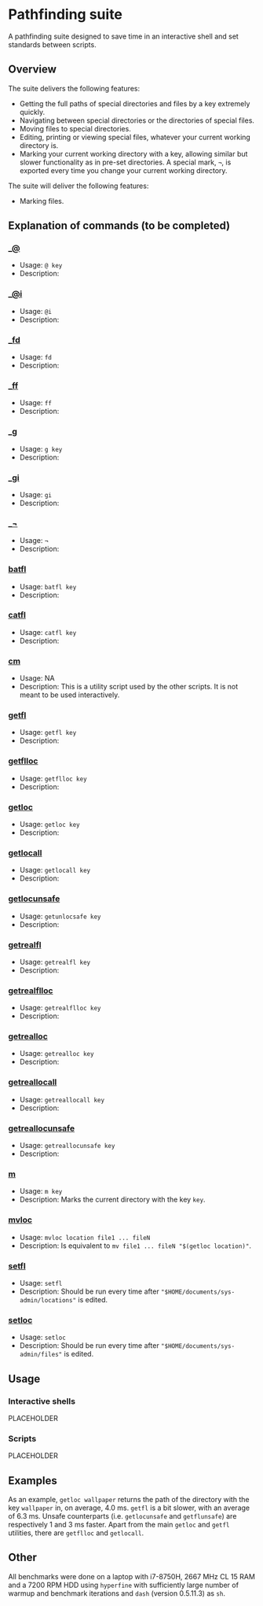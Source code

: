 # Pathfinding suite
A pathfinding suite designed to save time in an interactive shell and set standards between scripts.

## Overview
The suite delivers the following features:
- Getting the full paths of special directories and files by a key extremely quickly.
- Navigating between special directories or the directories of special files.
- Moving files to special directories.
- Editing, printing or viewing special files, whatever your current working directory is.
- Marking your current working directory with a key, allowing similar but slower functionality as in pre-set directories. A special mark, `¬`, is exported every time you change your current working directory.

The suite will deliver the following features:
- Marking files.

## Explanation of commands (to be completed)

### [_@](_@)
- Usage: `@ key`
- Description: 

### [_@i](_@i)
- Usage: `@i`
- Description: 

### [_fd](_fd)
- Usage: `fd`
- Description: 

### [_ff](_ff)
- Usage: `ff`
- Description: 

### [_g](_g)
- Usage: `g key`
- Description: 

### [_gi](_gi)
- Usage: `gi`
- Description: 

### [_¬](_¬)
- Usage: `¬`
- Description: 

### [batfl](batfl)
- Usage: `batfl key`
- Description: 

### [catfl](catfl)
- Usage: `catfl key`
- Description: 

### [cm](cm)
- Usage: NA
- Description: This is a utility script used by the other scripts. It is not meant to be used interactively.

### [getfl](getfl)
- Usage: `getfl key`
- Description: 

### [getflloc](getflloc)
- Usage: `getflloc key`
- Description: 

### [getloc](getloc)
- Usage: `getloc key`
- Description: 

### [getlocall](getlocall)
- Usage: `getlocall key`
- Description: 

### [getlocunsafe](getlocunsafe)
- Usage: `getunlocsafe key`
- Description: 

### [getrealfl](getrealfl)
- Usage: `getrealfl key`
- Description: 

### [getrealflloc](getrealflloc)
- Usage: `getrealflloc key`
- Description: 

### [getrealloc](getrealloc)
- Usage: `getrealloc key`
- Description: 

### [getreallocall](getreallocall)
- Usage: `getreallocall key`
- Description: 

### [getreallocunsafe](getreallocunsafe)
- Usage: `getreallocunsafe key`
- Description: 

### [m](m) 
- Usage: `m key`
- Description: Marks the current directory with the key `key`.

### [mvloc](mvloc)
- Usage: `mvloc location file1 ... fileN`
- Description: Is equivalent to `mv file1 ... fileN "$(getloc location)"`.

### [setfl](setfl)
- Usage: `setfl`
- Description: Should be run every time after `"$HOME/documents/sys-admin/locations"` is edited.

### [setloc](setloc)
- Usage: `setloc`
- Description: Should be run every time after `"$HOME/documents/sys-admin/files"` is edited.

## Usage

### Interactive shells
PLACEHOLDER

### Scripts
PLACEHOLDER

## Examples
As an example, `getloc wallpaper` returns the path of the directory with the key `wallpaper` in, on average, 4.0 ms. `getfl` is a bit slower, with an average of 6.3 ms. Unsafe counterparts (i.e. `getlocunsafe` and `getflunsafe`) are respectively 1 and 3 ms faster. Apart from the main `getloc` and `getfl` utilities, there are `getflloc` and `getlocall`.

## Other
All benchmarks were done on a laptop with i7-8750H, 2667 MHz CL 15 RAM and a 7200 RPM HDD using `hyperfine` with sufficiently large number of warmup and benchmark iterations and `dash` (version 0.5.11.3) as `sh`.
